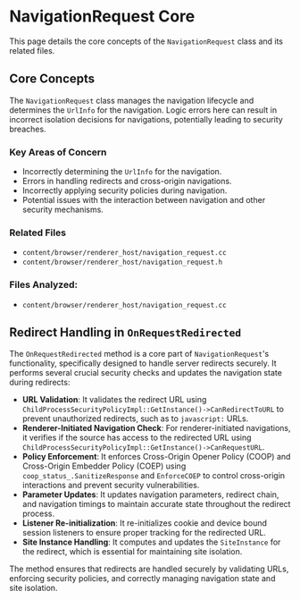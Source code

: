 # NavigationRequest Core

This page details the core concepts of the `NavigationRequest` class and its related files.

## Core Concepts

The `NavigationRequest` class manages the navigation lifecycle and determines the `UrlInfo` for the navigation. Logic errors here can result in incorrect isolation decisions for navigations, potentially leading to security breaches.

### Key Areas of Concern

- Incorrectly determining the `UrlInfo` for the navigation.
- Errors in handling redirects and cross-origin navigations.
- Incorrectly applying security policies during navigation.
- Potential issues with the interaction between navigation and other security mechanisms.

### Related Files

- `content/browser/renderer_host/navigation_request.cc`
- `content/browser/renderer_host/navigation_request.h`

### Files Analyzed:

- `content/browser/renderer_host/navigation_request.cc`

## Redirect Handling in `OnRequestRedirected`

The `OnRequestRedirected` method is a core part of `NavigationRequest`'s functionality, specifically designed to handle server redirects securely. It performs several crucial security checks and updates the navigation state during redirects:

- **URL Validation**: It validates the redirect URL using `ChildProcessSecurityPolicyImpl::GetInstance()->CanRedirectToURL` to prevent unauthorized redirects, such as to `javascript:` URLs.
- **Renderer-Initiated Navigation Check**: For renderer-initiated navigations, it verifies if the source has access to the redirected URL using `ChildProcessSecurityPolicyImpl::GetInstance()->CanRequestURL`.
- **Policy Enforcement**: It enforces Cross-Origin Opener Policy (COOP) and Cross-Origin Embedder Policy (COEP) using `coop_status_.SanitizeResponse` and `EnforceCOEP` to control cross-origin interactions and prevent security vulnerabilities.
- **Parameter Updates**: It updates navigation parameters, redirect chain, and navigation timings to maintain accurate state throughout the redirect process.
- **Listener Re-initialization**: It re-initializes cookie and device bound session listeners to ensure proper tracking for the redirected URL.
- **Site Instance Handling**: It computes and updates the `SiteInstance` for the redirect, which is essential for maintaining site isolation.

The method ensures that redirects are handled securely by validating URLs, enforcing security policies, and correctly managing navigation state and site isolation.
